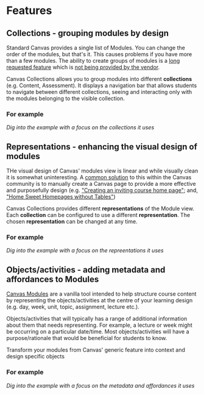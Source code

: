 # Features



## Collections - grouping modules by design

Standard Canvas provides a single list of Modules. You can change the order of the modules, but that's it. This causes problems if you have more than a few modules. The ability to create groups of modules is a [long requested feature](https://community.canvaslms.com/t5/Idea-Conversations/Modules-within-Modules/idc-p/461383) which is [not being provided by the vendor](https://community.canvaslms.com/t5/Idea-Conversations/Modules-within-Modules/idc-p/461383/highlight/true#M50428). 

Canvas Collections allows you to group modules into different **collections** (e.g. Content, Assessment). It displays a navigation bar that allows students to navigate between different collections, seeing and interacting only with the modules belonging to the visible collection.

### For example

*Dig into the example with a focus on the collections it uses*


## Representations - enhancing the visual design of modules

THe visual design of Canvas' modules view is linear and while visually clean it is somewhat uninteresting. A [common solution](https://learntech.medsci.ox.ac.uk/wordpress-blog/a-dashboard-view-of-modules-in-canvas/) to this within the Canvas community is to manually create a Canvas page to provide a more effective and purposefully design (e.g. ["Creating an inviting course home page"](https://community.canvaslms.com/t5/Canvas-Instructional-Designer/Creating-an-inviting-course-home-page/ba-p/267236); and, ["Home Sweet Homepages without Tables"](https://community.canvaslms.com/t5/Canvas-Instructional-Designer/Home-Sweet-Homepages-without-Tables/ba-p/275079))

Canvas Collections provides different **representations** of the Module view. Each **collection** can be configured to use a different **representation**. The chosen **representation** can be changed at any time.

### For example

*Dig into the example with a focus on the repreentations it uses*

## Objects/activities - adding metadata and affordances to Modules

[Canvas Modules](https://www.instructure.com/canvas/resources/all/how-to-use-modules-to-build-courses-in-canvas) are a vanilla tool intended to help structure course content by representing the objects/activities at the centre of your learning design (e.g. day, week, unit, topic, assignment, lecture etc.). 

Objects/activities that will typically has a range of additional information about them that needs representing. For example, a lecture or week might be occurring on a particular date/time. Most objects/activities will have a purpose/rationale that would be beneficial for students to know.

Transform your modules from Canvas' generic feature into context and design specific objects

### For example

*Dig into the example with a focus on the metadata and affordances it uses*